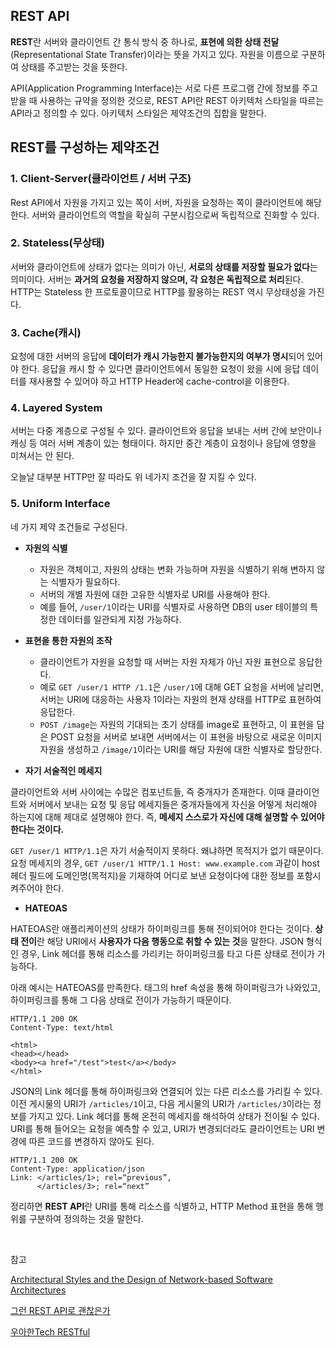 ## REST API

**REST**란 서버와 클라이언트 간 통식 방식 중 하나로, **표현에 의한 상태 전달**(Representational State Transfer)이라는 뜻을 가지고 있다. 자원을 이름으로 구분하여 상태를 주고받는 것을 뜻한다.

API(Application Programming Interface)는 서로 다른 프로그램 간에 정보를 주고받을 때 사용하는 규약을 정의한 것으로, REST API란 REST 아키텍처 스타일을 따르는 API라고 정의할 수 있다. 아키텍처 스타일은 제약조건의 집합을 말한다.

## REST를 구성하는 제약조건

### 1. Client-Server(클라이언트 / 서버 구조)

Rest API에서 자원을 가지고 있는 쪽이 서버, 자원을 요청하는 쪽이 클라이언트에 해당한다. 서버와 클라이언트의 역할을 확실히 구분시킴으로써 독립적으로 진화할 수 있다.

### 2. Stateless(무상태)

서버와 클라이언트에 상태가 없다는 의미가 아닌, **서로의 상태를 저장할 필요가 없다**는 의미이다. 서버는 **과거의 요청을 저장하지 않으며, 각 요청은 독립적으로 처리**된다. HTTP는 Stateless 한 프로토콜이므로 HTTP를 활용하는 REST 역시 무상태성을 가진다. 

### 3. Cache(캐시)

요청에 대한 서버의 응답에 **데이터가 캐시 가능한지 불가능한지의 여부가 명시**되어 있어야 한다. 응답을 캐시 할 수 있다면 클라이언트에서 동일한 요청이 왔을 시에 응답 데이터를 재사용할 수 있어야 하고 HTTP Header에 cache-control을 이용한다.

### 4. Layered System

서버는 다중 계층으로 구성될 수 있다. 클라이언트와 응답을 보내는 서버 간에 보안이나 캐싱 등 여러 서버 계층이 있는 형태이다. 하지만 중간 계층이 요청이나 응답에 영향을 미쳐서는 안 된다.

오늘날 대부분 HTTP만 잘 따라도 위 네가지 조건을 잘 지킬 수 있다.

### 5. Uniform Interface

네 가지 제약 조건들로 구성된다.

- **자원의 식별**

  - 자원은 객체이고, 자원의 상태는 변화 가능하며 자원을 식별하기 위해 변하지 않는 식별자가 필요하다.
  - 서버의 개별 자원에 대한 고유한 식별자로 URI를 사용해야 한다.
  - 예를 들어, `/user/1`이라는 URI를 식별자로 사용하면 DB의 user 테이블의 특정한 데이터를 일관되게 지정 가능하다.

- **표현을 통한 자원의 조작**

  - 클라이언트가 자원을 요청할 때 서버는 자원 자체가 아닌 자원 표현으로 응답한다.
  - 예로 `GET /user/1 HTTP /1.1`은 `/user/1`에 대해 GET 요청을 서버에 날리면, 서버는 URI에 대응하는 사용자 1이라는 자원의 현재 상태를 HTTP로 표현하여 응답한다.
  - `POST /image`는 자원의 기대되는 초기 상태를 image로 표현하고, 이 표현을 담은 POST 요청을 서버로 보내면 서버에서는 이 표현을 바탕으로 새로운 이미지 자원을 생성하고 `/image/1`이라는 URI를 해당 자원에 대한 식별자로 할당한다.

- **자기 서술적인 메세지**

클라이언트와 서버 사이에는 수많은 컴포넌트들, 즉 중개자가 존재한다. 이때 클라이언트와 서버에서 보내는 요청 및 응답 메세지들은 중개자들에게 자신을 어떻게 처리해야 하는지에 대해 제대로 설명해야 한다. 즉, **메세지 스스로가 자신에 대해 설명할 수 있어야 한다는 것이다.**

`GET /user/1 HTTP/1.1`은 자기 서술적이지 못하다. 왜냐하면 목적지가 없기 때문이다. 요청 메세지의 경우, `GET /user/1 HTTP/1.1 Host: www.example.com` 과같이 host 헤더 필드에 도메인명(목적지)을 기재하여 어디로 보낸 요청이다에 대한 정보를 포함시켜주어야 한다. 

- **HATEOAS**

HATEOAS란 애플리케이션의 상태가 하이퍼링크를 통해 전이되어야 한다는 것이다. **상태 전이**란 해당 URI에서 **사용자가 다음 행동으로 취할 수 있는 것**을 말한다. JSON 형식인 경우, Link 헤더를 통해 리소스를 가리키는 하이퍼링크를 타고 다른 상태로 전이가 가능하다.

아래 예시는 HATEOAS를 만족한다. <a> 태그의 href 속성을 통해 하이퍼링크가 나와있고, 하이퍼링크를 통해 그 다음 상태로 전이가 가능하기 때문이다.

```
HTTP/1.1 200 OK
Content-Type: text/html

<html>
<head></head>
<body><a href="/test">test</a></body>
</html>
```

JSON의 Link 헤더를 통해 하이퍼링크와 연결되어 있는 다른 리소스를 가리킬 수 있다. 이전 게시물의 URI가 `/articles/1`이고, 다음 게시물의 URI가 `/articles/3`이라는 정보를 가지고 있다. Link 헤더를 통해 온전히 메세지를 해석하여 상태가 전이될 수 있다. URI를 통해 들어오는 요청을 예측할 수 있고, URI가 변경되더라도 클라이언트는 URI 변경에 따른 코드를 변경하지 않아도 된다.

```
HTTP/1.1 200 OK
Content-Type: application/json
Link: </articles/1>; rel=“previous”,
      </articles/3>; rel=“next”
```

정리하면 **REST API**란 URI를 통해 리소스를 식별하고, HTTP Method 표현을 통해 행위를 구분하여 정의하는 것을 말한다.

<br>

참고

[Architectural Styles and the Design of Network-based Software Architectures](https://www.ics.uci.edu/~fielding/pubs/dissertation/rest_arch_style.htm)

[그런 REST API로 괜찮은가](https://www.youtube.com/watch?v=RP_f5dMoHFc)

[우아한Tech RESTful](https://www.youtube.com/watch?v=NODVCBmyaXs)

